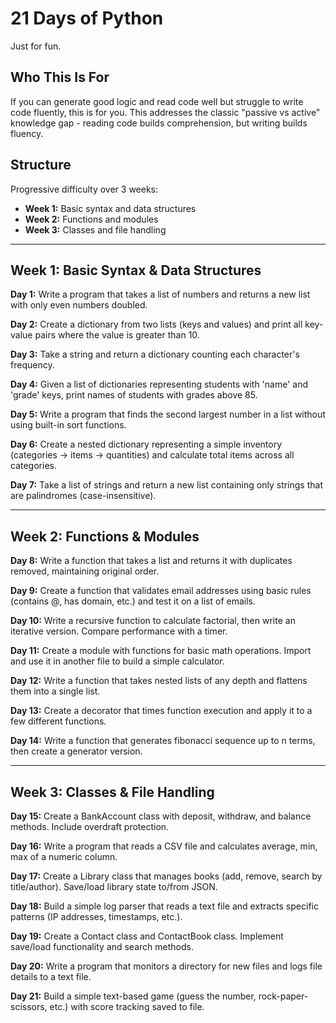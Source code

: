 # 21 Days of Python

Just for fun.

## Who This Is For

If you can generate good logic and read code well but struggle to write code fluently, this is for you. This addresses the classic "passive vs active" knowledge gap - reading code builds comprehension, but writing builds fluency.

## Structure

Progressive difficulty over 3 weeks:

- **Week 1:** Basic syntax and data structures
- **Week 2:** Functions and modules  
- **Week 3:** Classes and file handling

---

## Week 1: Basic Syntax & Data Structures

**Day 1:** Write a program that takes a list of numbers and returns a new list with only even numbers doubled.

**Day 2:** Create a dictionary from two lists (keys and values) and print all key-value pairs where the value is greater than 10.

**Day 3:** Take a string and return a dictionary counting each character's frequency.

**Day 4:** Given a list of dictionaries representing students with 'name' and 'grade' keys, print names of students with grades above 85.

**Day 5:** Write a program that finds the second largest number in a list without using built-in sort functions.

**Day 6:** Create a nested dictionary representing a simple inventory (categories → items → quantities) and calculate total items across all categories.

**Day 7:** Take a list of strings and return a new list containing only strings that are palindromes (case-insensitive).

---

## Week 2: Functions & Modules

**Day 8:** Write a function that takes a list and returns it with duplicates removed, maintaining original order.

**Day 9:** Create a function that validates email addresses using basic rules (contains @, has domain, etc.) and test it on a list of emails.

**Day 10:** Write a recursive function to calculate factorial, then write an iterative version. Compare performance with a timer.

**Day 11:** Create a module with functions for basic math operations. Import and use it in another file to build a simple calculator.

**Day 12:** Write a function that takes nested lists of any depth and flattens them into a single list.

**Day 13:** Create a decorator that times function execution and apply it to a few different functions.

**Day 14:** Write a function that generates fibonacci sequence up to n terms, then create a generator version.

---

## Week 3: Classes & File Handling

**Day 15:** Create a BankAccount class with deposit, withdraw, and balance methods. Include overdraft protection.

**Day 16:** Write a program that reads a CSV file and calculates average, min, max of a numeric column.

**Day 17:** Create a Library class that manages books (add, remove, search by title/author). Save/load library state to/from JSON.

**Day 18:** Build a simple log parser that reads a text file and extracts specific patterns (IP addresses, timestamps, etc.).

**Day 19:** Create a Contact class and ContactBook class. Implement save/load functionality and search methods.

**Day 20:** Write a program that monitors a directory for new files and logs file details to a text file.

**Day 21:** Build a simple text-based game (guess the number, rock-paper-scissors, etc.) with score tracking saved to file.
